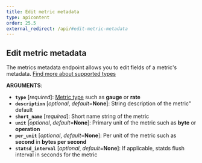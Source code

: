```yaml
---
title: Edit metric metadata
type: apicontent
order: 25.5
external_redirect: /api/#edit-metric-metadata
---
```

## Edit metric metadata

The metrics metadata endpoint allows you to edit fields of a metric's metadata.
[Find more about supported types][1]

**ARGUMENTS**:

* **`type`** [*required*]:
    [Metric type][1] such as **gauge** or **rate**
* **`description`** [*optional*, *default*=**None**]:
    String description of the metric" default
* **`short_name`** [*required*]:
    Short name string of the metric
* **`unit`** [*optional*, *default*=**None**]:
    Primary unit of the metric such as **byte** or **operation**
* **`per_unit`** [*optional*, *default*=**None**]:
    Per unit of the metric such as **second** in **bytes per second**
* **`statsd_interval`** [*optional*, *default*=**None**]:
    If applicable, statds flush interval in seconds for the metric

[1]: /developers/metrics
